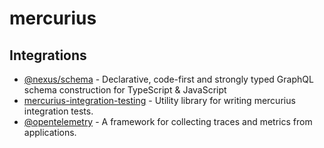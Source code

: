 # mercurius

## Integrations

- [@nexus/schema](/docs/integrations/nexus-schema.md) - Declarative, code-first and strongly typed GraphQL schema construction for TypeScript & JavaScript
- [mercurius-integration-testing](/docs/integrations/mercurius-integration-testing.md) - Utility library for writing mercurius integration tests.
- [@opentelemetry](/docs/integrations/open-telemetry) - A framework for collecting traces and metrics from applications.
